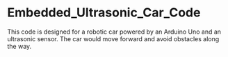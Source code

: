 # Embedded_Ultrasonic_Car_Code
This code is designed for a robotic car powered by an Arduino Uno and an ultrasonic sensor. The car would move forward and avoid obstacles along the way. 
